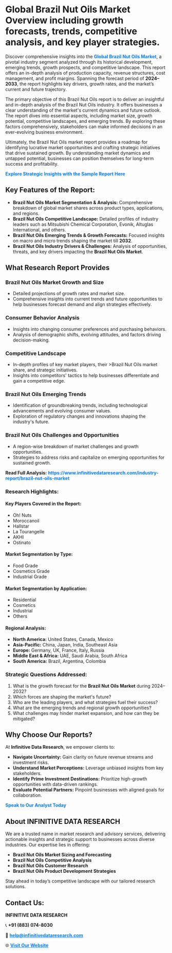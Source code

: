 <h1>Global Brazil Nut Oils Market Overview including growth forecasts, trends, competitive analysis, and key player strategies.</h1>
<p>
Discover comprehensive insights into the 
<a href="https://www.infinitivedataresearch.com/industry-report/brazil-nut-oils-market" rel="dofollow" style="color: #007BFF; text-decoration: none;"><strong>Global Brazil Nut Oils Market</strong></a>, a pivotal industry segment analyzed through its historical development, emerging trends, growth prospects, and competitive landscape. This report offers an in-depth analysis of production capacity, revenue structures, cost management, and profit margins. Spanning the forecast period of <strong>2024–2033</strong>, the report highlights key drivers, growth rates, and the market’s current and future trajectory.
</p>
<p>
The primary objective of this Brazil Nut Oils report is to deliver an insightful and in-depth analysis of the Brazil Nut Oils industry. It offers businesses a clear understanding of the market's current dynamics and future outlook. The report dives into essential aspects, including market size, growth potential, competitive landscapes, and emerging trends. By exploring these factors comprehensively, stakeholders can make informed decisions in an ever-evolving business environment.
</p>
<p>
Ultimately, the Brazil Nut Oils market report provides a roadmap for identifying lucrative market opportunities and crafting strategic initiatives that drive sustained growth. By understanding market dynamics and untapped potential, businesses can position themselves for long-term success and profitability.
</p>
<p>
<a href="https://www.infinitivedataresearch.com/request-sample/reportId=105455" style="color: #007BFF; text-decoration: none;"><strong>Explore Strategic Insights with the Sample Report Here</strong></a>
</p>

<h2>Key Features of the Report:</h2>
<ul>
<li><strong>Brazil Nut Oils Market Segmentation & Analysis:</strong> Comprehensive breakdown of global market shares across product types, applications, and regions.</li>
<li><strong>Brazil Nut Oils Competitive Landscape:</strong> Detailed profiles of industry leaders such as Mitsubishi Chemical Corporation, Evonik, Altuglas International, and others.</li>
<li><strong>Brazil Nut Oils Emerging Trends & Growth Forecasts:</strong> Focused insights on macro and micro trends shaping the market till <strong>2032</strong>.</li>
<li><strong>Brazil Nut Oils Industry Drivers & Challenges:</strong> Analysis of opportunities, threats, and key drivers impacting the <strong>Brazil Nut Oils Market</strong>.</li>
</ul>

<h2>What Research Report Provides</h2>
<h3>Brazil Nut Oils Market Growth and Size</h3>
<ul>
<li>Detailed projections of growth rates and market size.</li>
<li>Comprehensive insights into current trends and future opportunities to help businesses forecast demand and align strategies effectively.</li>
</ul>

<h3>Consumer Behavior Analysis</h3>
<ul>
<li>Insights into changing consumer preferences and purchasing behaviors.</li>
<li>Analysis of demographic shifts, evolving attitudes, and factors driving decision-making.</li>
</ul>

<h3>Competitive Landscape</h3>
<ul>
<li>In-depth profiles of key market players, their >Brazil Nut Oils market share, and strategic initiatives.</li>
<li>Insights into competitors' tactics to help businesses differentiate and gain a competitive edge.</li>
</ul>

<h3>Brazil Nut Oils Emerging Trends</h3>
<ul>
<li>Identification of groundbreaking trends, including technological advancements and evolving consumer values.</li>
<li>Exploration of regulatory changes and innovations shaping the industry's future.</li>
</ul>

<h3>Brazil Nut Oils Challenges and Opportunities</h3>
<ul>
<li>A region-wise breakdown of market challenges and growth opportunities.</li>
<li>Strategies to address risks and capitalize on emerging opportunities for sustained growth.</li>
</ul>
<p><strong>Read Full Analysis:</strong> <a href="https://www.infinitivedataresearch.com/industry-report/brazil-nut-oils-market" rel="dofollow" style="color: #007BFF; text-decoration: none;"><strong>https://www.infinitivedataresearch.com/industry-report/brazil-nut-oils-market</strong></a></p>
<h3>Research Highlights:</h3>
<h4>Key Players Covered in the Report:</h4>
<ul><li>Oh! Nuts</li><li>Moroccanoil</li><li>Hallstar</li><li>La Tourangelle</li><li>AKHI</li><li>Ostinato</li></ul>
<h4>Market Segmentation by Type:</h4>
<ul><li>Food Grade</li><li>Cosmetics Grade</li><li>Industrial Grade</li></ul>
<h4>Market Segmentation by Application:</h4>
<ul><li>Residential</li><li>Cosmetics</li><li>Industrial</li><li>Others</li></ul>

<h4>Regional Analysis:</h4>
<ul>
<li><strong>North America:</strong> United States, Canada, Mexico</li>
<li><strong>Asia-Pacific:</strong> China, Japan, India, Southeast Asia</li>
<li><strong>Europe:</strong> Germany, UK, France, Italy, Russia</li>
<li><strong>Middle East & Africa:</strong> UAE, Saudi Arabia, South Africa</li>
<li><strong>South America:</strong> Brazil, Argentina, Colombia</li>
</ul>

<h3>Strategic Questions Addressed:</h3>
<ol>
<li>What is the growth forecast for the <strong>Brazil Nut Oils Market</strong> during 2024–2032?</li>
<li>Which forces are shaping the market's future?</li>
<li>Who are the leading players, and what strategies fuel their success?</li>
<li>What are the emerging trends and regional growth opportunities?</li>
<li>What challenges may hinder market expansion, and how can they be mitigated?</li>
</ol>

<h2>Why Choose Our Reports?</h2>
<p>At <strong>Infinitive Data Research</strong>, we empower clients to:</p>
<ul>
<li><strong>Navigate Uncertainty:</strong> Gain clarity on future revenue streams and investment risks.</li>
<li><strong>Understand Market Perceptions:</strong> Leverage unbiased insights from key stakeholders.</li>
<li><strong>Identify Prime Investment Destinations:</strong> Prioritize high-growth opportunities with data-driven rankings.</li>
<li><strong>Evaluate Potential Partners:</strong> Pinpoint businesses with aligned goals for collaboration.</li>
</ul>
<p><a href="https://www.infinitivedataresearch.com/industry-report/brazil-nut-oils-market" rel="dofollow" style="color: #007BFF; text-decoration: none;"><strong>Speak to Our Analyst Today</strong></a></p>

<h2>About INFINITIVE DATA RESEARCH</h2>
<p>We are a trusted name in market research and advisory services, delivering actionable insights and strategic support to businesses across diverse industries. Our expertise lies in offering:</p>
<ul>
<li><strong>Brazil Nut Oils Market Sizing and Forecasting</strong></li>
<li><strong>Brazil Nut Oils Competitive Analysis</strong></li>
<li><strong>Brazil Nut Oils Customer Research</strong></li>
<li><strong>Brazil Nut Oils Product Development Strategies</strong></li>
</ul>
<p>Stay ahead in today’s competitive landscape with our tailored research solutions.</p>

<h2>Contact Us:</h2>
<p><strong>INFINITIVE DATA RESEARCH</strong></p>
<p>📞 <strong>+91 (883) 074-8030</strong></p>
<p>📧 <strong><a href="mailto:help@infinitivedataresearch.com" style="color: #007BFF;">help@infinitivedataresearch.com</a></strong></p>
<p>🌐 <strong><a href="https://www.infinitivedataresearch.com" rel="dofollow" style="color: #007BFF;">Visit Our Website</a></strong></p>